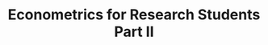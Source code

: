 ---
title: "Econometrics for Research Students Part II"
type: "PhD Level"
venue: "University of Zurich"
excerpt: 'Instructor: Prof. <a href="https://www.econ.uzh.ch/en/people/faculty/winkelmann.html">Rainer Winkelmann'
order: 1  
teaching_desc: >
  I have assisted this PhD course through detailed <a href="/files/sample_feedback.pdf">feedback-driven</a> problem set correction, exam correction, and office hours aimed at reinforcing key concepts and methods.
  <br><br>
  <strong>Core Topics of the TA Sessions:</strong><br>
  • Model (miss-)specification & functional form: misspecified CEFs, non-linear regressions, LIFE models<br>
  • Causal inference, treatment effects, matching, selection models<br>
  • Likelihood-based & panel data models: Poisson, pseudo-MLE, fixed and random effects<br>
  • Research credibility: power analysis, meta-studies, publication bias

  A more complete list of the topics covered is in the syllabus.
norender: true
syllabi:
  - label: "Spring Semester, 2025"
    url: "/files/evl_mtrcs_phd_fs2025.pdf"
evaluations:
  - label: "Spring Semester, 2025"
    url: "/files/evl_mtrcs_phd_ss2025.pdf"
---